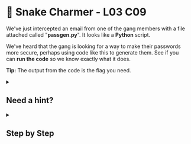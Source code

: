 # 🐍 Snake Charmer - L03 C09

We've just intercepted an email from one of the gang members with a file attached called "**passgen.py**". It looks like a **Python** script.

We've heard that the gang is looking for a way to make their passwords more secure, perhaps using code like this to generate them. See if you can **run the code** so we know exactly what it does.

**Tip:** The output from the code is the flag you need.

<details><summary>

## Need a hint?</summary>

> 💡 Hint: Running a python script from the terminal is as simple as `$ python filename` where filename is the name of the file of course.

</details>

<details><summary>

## Step by Step</summary>

- Run the command `python passgen.py`.

![picture of the terminal output](/assets/snakecharmer1.png)

</details>
